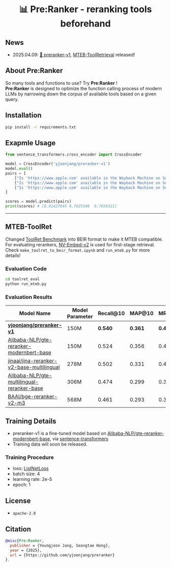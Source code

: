 <h1 align="center">📊 Pre:Ranker - reranking tools beforehand</h1> 

## News
- 2025.04.09: [🤗 preranker-v1](https://huggingface.co/yjoonjang/preranker-v1), [MTEB-ToolRetrieval](https://github.com/yjoonjang/preranker?tab=readme-ov-file#MTEB-ToolRet) released!

## About Pre:Ranker
So many tools and functions to use? Try **Pre:Ranker** ! <br>
**Pre:Ranker** is designed to optimize the function calling process of modern LLMs by narrowing down the corpus of available tools based on a given query.

## Installation
```bash
pip install -r requirements.txt
```

## Exapmle Usage
```python
from sentence_transformers.cross_encoder import CrossEncoder

model = CrossEncoder('yjoonjang/preranker-v1')
model.eval()
pairs = [
    ["Is 'https://www.apple.com' available in the Wayback Machine on September 9, 2015?", "{'name': 'availability', 'description': 'Checks if a given URL is archived and currently accessible in the Wayback Machine.', 'parameters': {'url': {'description': 'The URL to check for availability in the Wayback Machine.', 'type': 'str', 'default': 'http://mashape.com'}, 'timestamp': {'description': \"The timestamp to look up in Wayback. If not specified, the most recent available capture is returned. The format of the timestamp is 1-14 digits (YYYYMMDDhhmmss). Defaults to '20090101'.\", 'type': 'str, optional', 'default': '20090101'}, 'callback': {'description': 'An optional callback to produce a JSONP response. Defaults to None.', 'type': 'str, optional', 'default': ''}}}"],
    ["Is 'https://www.apple.com' available in the Wayback Machine on September 9, 2015?", "{'name': 'top_grossing_mac_apps', 'description': 'Fetches a list of the top-grossing Mac apps from the App Store.', 'parameters': {'category': {'description': \"The category ID for the apps to be fetched. Defaults to '6016' (general category).\", 'type': 'str', 'default': '6016'}, 'country': {'description': \"The country code for the App Store. Defaults to 'us'.\", 'type': 'str', 'default': 'us'}, 'lang': {'description': \"The language code for the results. Defaults to 'en'.\", 'type': 'str', 'default': 'en'}, 'num': {'description': 'The number of results to return. Defaults to 100. Maximum allowed value is 200.', 'type': 'int', 'default': '100'}}}"],
    ["Is 'https://www.apple.com' available in the Wayback Machine on September 9, 2015?", "{'name': 'top_paid_mac_apps', 'description': 'Retrieves a list of the top paid Mac apps from the App Store.', 'parameters': {'category': {'description': \"Category of the apps to retrieve. Default is '6016'.\", 'type': 'str', 'default': '6016'}, 'country': {'description': \"Country code to filter the app results. Default is 'us'.\", 'type': 'str', 'default': 'us'}, 'lang': {'description': \"Language code for the results. Default is 'en'.\", 'type': 'str', 'default': 'en'}, 'num': {'description': 'Number of results to return. Default is 100. Maximum is 200.', 'type': 'int', 'default': '100'}}}"]
]

scores = model.predict(pairs)
print(scores) # [0.91427845 0.7625548  0.7656321]
```

---


## MTEB-ToolRet
Changed [ToolRet Benchmark](https://github.com/mangopy/tool-retrieval-benchmark) into BEIR format to make it MTEB compatible. <br> 
For evaluating rerankers, [NV-Embed-v2](https://huggingface.co/nvidia/NV-Embed-v2) is used for first-stage retrieval. <br>
Check `make_toolret_to_beir_format.ipynb` and `run_mteb.py` for more details!

### Evaluation Code
```bash
cd toolret_eval
python run_mteb.py
```

### Evaluation Results

| Model Name | Model Parameter | Recall@10 | MAP@10 | MRR@10 | Precision@10 | NDCG@10 |
|--------|--------|-----------|--------|--------|--------------|---------|
| **[yjoonjang/preranker-v1](https://huggingface.co/yjoonjang/preranker-v1)** | 150M | **0.540** | **0.361** | **0.462** | **0.088** | **0.428** |
| [Alibaba-NLP/gte-reranker-modernbert-base](https://huggingface.co/Alibaba-NLP/gte-reranker-modernbert-base) | 150M | 0.524 | 0.356 | 0.454 | 0.086 | 0.422 |
| [jinaai/jina-reranker-v2-base-multilingual](https://huggingface.co/jinaai/jina-reranker-v2-base-multilingual) | 278M | 0.502 | 0.331 | 0.414 | 0.083 | 0.395 |
| [Alibaba-NLP/gte-multilingual-reranker-base](https://huggingface.co/Alibaba-NLP/gte-multilingual-reranker-base) | 306M | 0.474 | 0.299 | 0.383 | 0.078 | 0.363 |
| [BAAI/bge-reranker-v2-m3](https://huggingface.co/BAAI/bge-reranker-v2-m3) | 568M | 0.461 | 0.293 | 0.370 | 0.076 | 0.355 |

## Training Details
- preranker-v1 is a fine-tuned model based on [Alibaba-NLP/gte-reranker-modernbert-base](https://huggingface.co/Alibaba-NLP/gte-reranker-modernbert-base), via [sentence-transformers](https://sbert.net/)
- Training data will soon be released.

### Training Procedure
- loss: [ListNetLoss](https://sbert.net/docs/package_reference/cross_encoder/losses.html#listnetloss)
- batch size: 4
- learning rate: 2e-5
- epoch: 1

## License
- `apache-2.0`

## Citation
```bibtex
@misc{Pre:Ranker,
  publisher = {Youngjoon Jang, Seongtae Hong},
  year = {2025},
  url = {https://github.com/yjoonjang/preranker}
},
```
